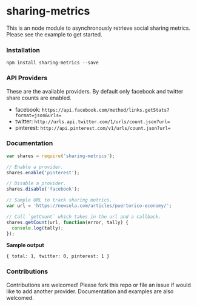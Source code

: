# sharing-metrics

This is an node module to asynchronously retrieve social sharing metrics.
Please see the example to get started.

### Installation
```
npm install sharing-metrics --save
```

### API Providers
These are the available providers. By default only facebook and twitter share counts are enabled.

- facebook: `https://api.facebook.com/method/links.getStats?format=json&urls=`
- twitter: `http://urls.api.twitter.com/1/urls/count.json?url=`
- pinterest: `http://api.pinterest.com/v1/urls/count.json?url=`

### Documentation

```javascript
var shares = require('sharing-metrics');

// Enable a provider.
shares.enable('pinterest');

// Disable a provider.
shares.disable('facebook');

// Sample URL to track sharing metrics.
var url = 'https://newsela.com/articles/puertorico-economy/';

// Call `getCount` which takes in the url and a callback.
shares.getCount(url, function(error, tally) {
  console.log(tally);
});
```

**Sample output**
```
{ total: 1, twitter: 0, pinterest: 1 }
```

### Contributions
Contributions are welcomed! Please fork this repo or file an issue if would
like to add another provider. Documentation and examples are also welcomed.
